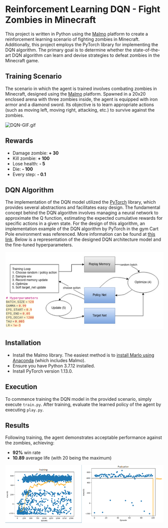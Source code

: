 # Reinforcement Learning DQN - Fight Zombies in Minecraft

This project is written in Python using the [Malmo](https://github.com/microsoft/malmo/tree/master) platform to create 
a reinforcement learning scenario of fighting zombies in Minecraft. Additionally, this project employs the PyTorch library 
for implementing the DQN algorithm. The primary goal is to determine whether the state-of-the-art DQN algorithm can learn 
and devise strategies to defeat zombies in the Minecraft game.

## Training Scenario
The scenario in which the agent is trained involves combating zombies in Minecraft, designed using the 
[Malmo](https://github.com/microsoft/malmo/tree/master) platform. Spawned in a 20x20 enclosed arena with three zombies 
inside, the agent is equipped with iron armor and a diamond sword. Its objective is to learn appropriate actions 
(such as moving left, moving right, attacking, etc.) to survive against the zombies.

![DQN-GIF.gif](MyResults%2FDQN-GIF.gif)

## Rewards
* Damage zombie: **+ 30**
* Kill zombie: **+ 100**
* Lose health: **- 5**
* Die: **- 100**
* Every step: **- 0.1**

## DQN Algorithm
The implementation of the DQN model utilized the [PyTorch](https://pytorch.org/) library, which provides several abstractions and facilitates easy design. The fundamental concept behind the DQN algorithm involves managing a neural network to approximate the Q function, estimating the expected cumulative rewards for specific actions in a given state. For the design of this algorithm, an implementation example of the DQN algorithm by PyTorch in the gym Cart Pole environment was referenced. More information can be found at [this link](https://pytorch.org/tutorials/intermediate/reinforcement_q_learning.html). Below is a representation of the designed DQN architecture model and the fine-tuned hyperparameters.

![DQN.png](MyResults%2FDQN.png "DQN")

## Installation
* Install the Malmo library. The easiest method is to [install Marlo using Anaconda](https://marlo.readthedocs.io/en/latest/installation.html) (which includes Malmo).
* Ensure you have Python 3.7.12 installed.
* Install PyTorch version 1.13.0.

## Execution
To commence training the DQN model in the provided scenario, simply execute `train.py`. After training, evaluate the learned policy of the agent by executing `play.py`.

## Results
Following training, the agent demonstrates acceptable performance against the zombies, achieving:
* **92%** win rate
* **10.89** average life (with 20 being the maximum)

![Results.png](MyResults%2FResults.png "Results")
